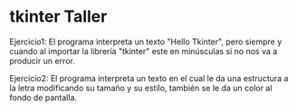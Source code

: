 # tkinter Taller

Ejercicio1:
El programa interpreta un texto "Hello Tkinter", pero siempre y cuando al importar la librería "tkinter" este en minúsculas si no nos va a producir un error.

Ejercicio2:
El programa interpreta un texto en el cual le da una estructura a la letra modificando su tamaño y su estilo, también se le da un color al fondo de pantalla.

